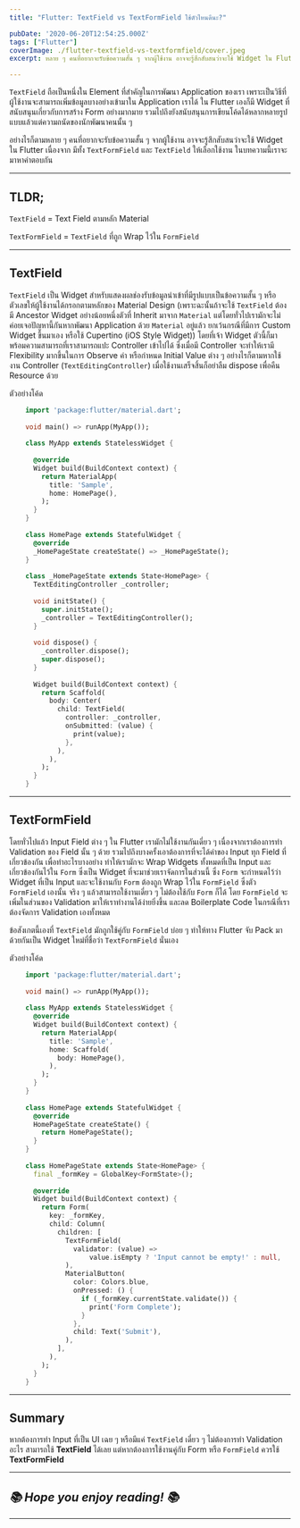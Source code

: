 ```yaml
---
title: "Flutter: TextField vs TextFormField ใช้ตัวไหนดีนะ?"

pubDate: '2020-06-20T12:54:25.000Z'
tags: ["Flutter"]
coverImage: ./flutter-textfield-vs-textformfield/cover.jpeg
excerpt: หลาย ๆ คนที่อยากจะรับข้อความสั้น ๆ จากผู้ใช้งาน อาจจะรู้สึกสับสนว่าจะใช้ Widget ใน Flutter เนื่องจาก มีทั้ง TextFormField และ TextField ให้เลือกใช้งาน ในบทความนี้เราจะมาหาคำตอบกัน

---
```


`TextField` ถือเป็นหนึ่งใน Element ที่สำคัญในการพัฒนา Application ของเรา เพราะเป็นวิธีที่ผู้ใช้งานจะสามารถเพิ่มข้อมูลบางอย่างเข้ามาใน Application เราได้ ใน Flutter เองก็มี Widget ที่สนับสนุนเกี่ยวกับการสร้าง Form อย่างมากมาย รวมไปถึงยังสนับสนุนการเขียนโค้ดได้หลากหลายรูปแบบแล้วแต่ความถนัดของนักพัฒนาคนนั้น ๆ

อย่างไรก็ตามหลาย ๆ คนที่อยากจะรับข้อความสั้น ๆ จากผู้ใช้งาน อาจจะรู้สึกสับสนว่าจะใช้ Widget ใน Flutter เนื่องจาก มีทั้ง `TextFormField` และ `TextField` ให้เลือกใช้งาน ในบทความนี้เราจะมาหาคำตอบกัน

---

## TLDR;

`TextField` = Text Field ตามหลัก Material

`TextFormField` = `TextField` ที่ถูก Wrap ไว้ใน `FormField`

---

## TextField

`TextField` เป็น Widget สำหรับแสดงผลช่องรับข้อมูลนำเข้าที่มีรูปแบบเป็นข้อความสั้น ๆ หรือตัวเลขให้ผู้ใช้งานได้กรอกตามหลักของ Material Design (เพราะฉะนั้นถ้าจะใช้ `TextField` ต้องมี Ancestor Widget อย่างน้อยหนึ่งตัวที่ Inherit มาจาก `Material` แต่โดยทั่วไปเรามักจะไม่ค่อยเจอปัญหานี้กันหากพัฒนา Application ด้วย `Material` อยู่แล้ว ยกเว้นกรณีที่มีการ Custom Widget ขึ้นมาเอง หรือใช้ Cupertino (iOS Style Widget)) โดยที่เจ้า Widget ตัวนี้ก็มาพร้อมความสามารถที่เราสามารถแปะ Controller เข้าไปได้ ซึ่งเมื่อมี Controller จะทำให้เรามี Flexibility มากขึ้นในการ Observe ค่า หรือกำหนด Initial Value ต่าง ๆ อย่างไรก็ตามหากใช้งาน Controller (`TextEditingController`) เมื่อใช้งานเสร็จสิ้นก็อย่าลืม dispose เพื่อคืน Resource ด้วย

ตัวอย่างโค้ด

```dart
    import 'package:flutter/material.dart';
    
    void main() => runApp(MyApp());
    
    class MyApp extends StatelessWidget {
    
      @override
      Widget build(BuildContext context) {
        return MaterialApp(
          title: 'Sample',
          home: HomePage(),
        );
      }
    }
    
    class HomePage extends StatefulWidget {
      @override
      _HomePageState createState() => _HomePageState();
    }
    
    class _HomePageState extends State<HomePage> {
      TextEditingController _controller;
    
      void initState() {
        super.initState();
        _controller = TextEditingController();
      }
    
      void dispose() {
        _controller.dispose();
        super.dispose();
      }
    
      Widget build(BuildContext context) {
        return Scaffold(
          body: Center(
            child: TextField(
              controller: _controller,
              onSubmitted: (value) {
                print(value);
              },
            ),
          ),
        );
      }
    }
```
---

## TextFormField

โดยทั่วไปแล้ว Input Field ต่าง ๆ ใน Flutter เรามักไม่ใช้งานกันเดี่ยว ๆ เนื่องจากเราต้องการทำ Validation ของ Field นั้น ๆ ด้วย รวมไปถึงบางครั้งเอาต้องการที่จะได้ค่าของ Input ทุก Field ที่เกี่ยวข้องกัน เพื่อทำอะไรบางอย่าง ทำให้เรามักจะ Wrap Widgets ทั้งหมดที่เป็น Input และเกี่ยวข้องกันไว้ใน `Form` ซึ่งเป็น Widget ที่จะมาช่วยเราจัดการในส่วนนี้ ซึ่ง `Form` จะกำหนดไว้ว่า Widget ที่เป็น Input และจะใช้งานกับ `Form` ต้องถูก Wrap ไว้ใน `FormField` ซึ่งตัว `FormField` เองนั้น จริง ๆ แล้วสามารถใช้งานเดี่ยว ๆ ไม่ต้องใช้กับ `Form` ก็ได้ โดย `FormField` จะเพิ่มในส่วนของ Validation มาให้เราทำงานได้ง่ายยิ่งขึ้น และลด Boilerplate Code ในกรณีที่เราต้องจัดการ Validation เองทั้งหมด

ข้อสังเกตนี้เองที่ `TextField` มักถูกใช้คู่กับ `FormField` บ่อย ๆ ทำให้ทาง Flutter จับ Pack มาด้วยกันเป็น Widget ใหม่ที่ชื่อว่า `TextFormField` นั่นเอง

ตัวอย่างโค้ด

```dart
    import 'package:flutter/material.dart';
    
    void main() => runApp(MyApp());
    
    class MyApp extends StatelessWidget {
      @override
      Widget build(BuildContext context) {
        return MaterialApp(
          title: 'Sample',
          home: Scaffold(
            body: HomePage(),
          ),
        );
      }
    }
    
    class HomePage extends StatefulWidget {
      @override
      HomePageState createState() {
        return HomePageState();
      }
    }
    
    class HomePageState extends State<HomePage> {
      final _formKey = GlobalKey<FormState>();
    
      @override
      Widget build(BuildContext context) {
        return Form(
          key: _formKey,
          child: Column(
            children: [
              TextFormField(
                validator: (value) =>
                    value.isEmpty ? 'Input cannot be empty!' : null,
              ),
              MaterialButton(
                color: Colors.blue,
                onPressed: () {
                  if (_formKey.currentState.validate()) {
                    print('Form Complete');
                  }
                },
                child: Text('Submit'),
              ),
            ],
          ),
        );
      }
    }
```
---

## Summary

หากต้องการทำ Input ที่เป็น UI เฉย ๆ หรือมีแค่ `TextField` เดี่ยว ๆ ไม่ต้องการทำ Validation อะไร สามารถใช้ **TextField** ได้เลย แต่หากต้องการใช้งานคู่กับ Form หรือ `FormField` ควรใช้ **TextFormField**

---

## *📚 Hope you enjoy reading! 📚*

---

